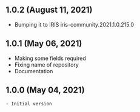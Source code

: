 ## 1.0.2 (August 11, 2021)
  - Bumping it to IRIS iris-community.2021.1.0.215.0

## 1.0.1 (May 06, 2021)
  - Making some fields required
  - Fixing name of repository
  - Documentation

## 1.0.0 (May 04, 2021)
    - Initial version

